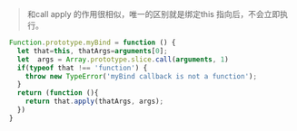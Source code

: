 > 和call apply 的作用很相似，唯一的区别就是绑定this 指向后，不会立即执行。

 ```js
  Function.prototype.myBind = function () {
    let that=this, thatArgs=arguments[0];
    let  args = Array.prototype.slice.call(arguments, 1)
    if(typeof that !== 'function') {
      throw new TypeError('myBind callback is not a function');
    }
    return (function (){
      return that.apply(thatArgs, args);
    })
  }
  ```